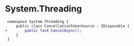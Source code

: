 # System.Threading

``` diff
 namespace System.Threading {
     public class CancellationTokenSource : IDisposable {
+        public Task CancelAsync();
     }
 }
```

